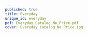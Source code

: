 ```yaml
---
published: true
title: Everyday
unique_id: everyday
pdf: Everyday_Catalog_No_Price.pdf
cover: Everyday_Catalog_No_Price.jpg
---
```

